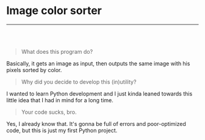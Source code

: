 # Image color sorter
---
<br><br>
> What does this program do?

Basically, it gets an image as input, then outputs the same image with his pixels sorted by color.

> Why did you decide to develop this (in)utility?

I wanted to learn Python development and I just kinda leaned towards this little idea that I had in mind for a long time.

>Your code sucks, bro.

Yes, I already know that. It's gonna be full of errors and poor-optimized code, but this is just my first Python project.